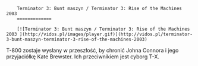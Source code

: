 
        Terminator 3: Bunt maszyn / Terminator 3: Rise of the Machines 2003 
        =============
        
        [![Terminator 3: Bunt maszyn / Terminator 3: Rise of the Machines 2003 ](http://vidos.pl/images/player.gif)](http://vidos.pl/terminator-3-bunt-maszyn-terminator-3-rise-of-the-machines-2003)
        
        
 T-800 zostaje wysłany w przeszłość, by chronić Johna Connora i jego przyjaciółkę Kate Brewster. Ich przeciwnikiem jest cyborg T-X.
    